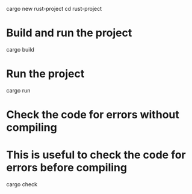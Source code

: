 cargo new rust-project
cd rust-project

# Build and run the project
cargo build

# Run the project
cargo run

# Check the code for errors without compiling

# This is useful to check the code for errors before compiling

cargo check
